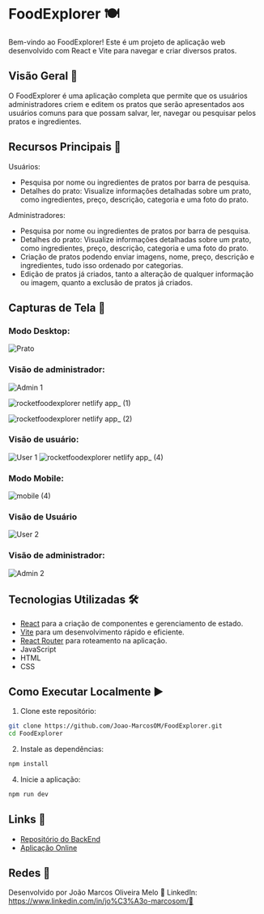 # FoodExplorer 🍽️

Bem-vindo ao FoodExplorer! Este é um projeto de aplicação web desenvolvido com React e Vite para navegar e criar diversos pratos.

## Visão Geral 🌟

O FoodExplorer é uma aplicação completa que permite que os usuários administradores criem e editem os pratos que serão apresentados aos usuários comuns para que possam salvar, ler, navegar ou pesquisar pelos pratos e ingredientes.

## Recursos Principais 🎉

Usuários:
- Pesquisa por nome ou ingredientes de pratos por barra de pesquisa.
- Detalhes do prato: Visualize informações detalhadas sobre um prato, como ingredientes, preço, descrição, categoria e uma foto do prato.

Administradores:
- Pesquisa por nome ou ingredientes de pratos por barra de pesquisa.
- Detalhes do prato: Visualize informações detalhadas sobre um prato, como ingredientes, preço, descrição, categoria e uma foto do prato.
- Criação de pratos podendo enviar imagens, nome, preço, descrição e ingredientes, tudo isso ordenado por categorias.
- Edição de pratos já criados, tanto a alteração de qualquer informação ou imagem, quanto a exclusão de pratos já criados.

## Capturas de Tela 📸

### Modo Desktop:
![Prato](https://github.com/Joao-MarcosOM/FoodExplorer/assets/70643779/9dbfeac6-0a52-47cd-b809-3b2527c1636f)

### Visão de administrador:
![Admin 1](https://github.com/Joao-MarcosOM/RocketMovies/assets/70643779/8072919b-0884-4a82-b7c2-b347d910be05)

![rocketfoodexplorer netlify app_ (1)](https://github.com/Joao-MarcosOM/RocketMovies/assets/70643779/e35c1e3c-9251-44e5-b610-5eda16011db9)
  
![rocketfoodexplorer netlify app_ (2)](https://github.com/Joao-MarcosOM/RocketMovies/assets/70643779/3b8cefd9-9b80-4925-87b6-19eea259b6f4)
  
### Visão de usuário:
![User 1](https://github.com/Joao-MarcosOM/FoodExplorer/assets/70643779/4b0b47f8-94c3-4279-ac2d-234ecb7830a8)
![rocketfoodexplorer netlify app_ (4)](https://github.com/Joao-MarcosOM/FoodExplorer/assets/70643779/b532a743-8d60-485a-aea0-ef89996bb725)
  
### Modo Mobile:
![mobile (4)](https://github.com/Joao-MarcosOM/FoodExplorer/assets/70643779/1f2095ba-1151-448d-86d8-95f4143b29c0)

### Visão de Usuário
![User 2](https://github.com/Joao-MarcosOM/FoodExplorer/assets/70643779/029c5be1-497f-4db1-bac7-1088cd38f3dc)

### Visão de administrador:
![Admin 2](https://github.com/Joao-MarcosOM/RocketMovies/assets/70643779/ef01736d-109e-4a7a-87e6-eb1598ab72db)

## Tecnologias Utilizadas 🛠️

- [React](https://reactjs.org/) para a criação de componentes e gerenciamento de estado.
- [Vite](https://vitejs.dev/) para um desenvolvimento rápido e eficiente.
- [React Router](https://reactrouter.com/) para roteamento na aplicação.
- JavaScript
- HTML
- CSS

## Como Executar Localmente ▶️

1. Clone este repositório:
```bash
git clone https://github.com/Joao-MarcosOM/FoodExplorer.git
cd FoodExplorer
```
2. Instale as dependências:
```bash
npm install
```
4. Inicie a aplicação:
```bash
npm run dev
```

## Links 🔗

- [Repositório do BackEnd](https://github.com/Joao-MarcosOM/FoodExplorer-API)
- [Aplicação Online](https://rocketfoodexplorer.netlify.app/)

## Redes 📸

Desenvolvido por João Marcos Oliveira Melo 💼
LinkedIn: https://www.linkedin.com/in/jo%C3%A3o-marcosom/📎
